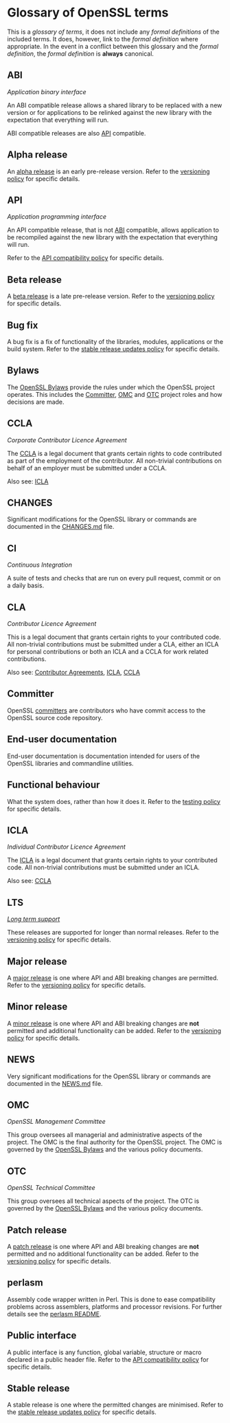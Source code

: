 # Glossary of OpenSSL terms

This is a _glossary of terms_, it does not include any _formal definitions_ of
the included terms.  It does, however, link to the _formal definition_ where
appropriate.  In the event in a conflict between this glossary and the
_formal definition_, the _formal definition_ is **always** canonical.

## ABI

_Application binary interface_

An ABI compatible release allows a shared library to be replaced with a
new version or for applications to be relinked against the new library
with the expectation that everything will run.

ABI compatible releases are also [API](#api) compatible.

## Alpha release

An [alpha release] is an early pre-release version.
Refer to the [versioning policy] for specific details.

## API

_Application programming interface_

An API compatible release, that is not [ABI](#abi) compatible, allows
application to be recompiled against the new library with the expectation
that everything will run.

Refer to the [API compatibility policy] for specific details.

## Beta release

A [beta release] is a late pre-release version.
Refer to the [versioning policy] for specific details.

## Bug fix

A bug fix is a fix of functionality of the libraries, modules, applications
or the build system.
Refer to the [stable release updates policy] for specific details.

## Bylaws

The [OpenSSL Bylaws] provide the rules under which the OpenSSL project operates.
This includes the [Committer](#committer), [OMC](#omc) and [OTC](#otc) project
roles and how decisions are made.

## CCLA

_Corporate Contributor Licence Agreement_

The [CCLA] is a legal document that grants certain rights to code
contributed as part of the employment of the contributor.  All non-trivial
contributions on behalf of an employer must be submitted under a CCLA.

Also see: [ICLA](#icla)

## CHANGES

Significant modifications for the OpenSSL library or commands are
documented in the [CHANGES.md] file.

## CI

_Continuous Integration_

A suite of tests and checks that are run on every pull request, commit or on a daily basis.

## CLA

_Contributor Licence Agreement_

This is a legal document that grants certain rights to your contributed
code.  All non-trivial contributions must be submitted under a CLA,
either an ICLA for personal contributions or both an ICLA and a CCLA
for work related contributions.

Also see: [Contributor Agreements], [ICLA](#icla), [CCLA](#ccla)

## Committer

OpenSSL [committers] are contributors who have commit access to the OpenSSL
source code repository.

## End-user documentation

End-user documentation is documentation intended for users of the OpenSSL
libraries and commandline utilities.

## Functional behaviour

What the system does, rather than how it does it.
Refer to the [testing policy] for specific details.

## ICLA

_Individual Contributor Licence Agreement_

The [ICLA] is a legal document that grants certain rights to your
contributed code.  All non-trivial contributions must be submitted under
an ICLA.

Also see: [CCLA](#ccla)

## LTS

_[Long term support]_

These releases are supported for longer than normal releases.
Refer to the [versioning policy] for specific details.

## Major release

A [major release] is one where API and ABI breaking changes are permitted.
Refer to the [versioning policy] for specific details.

## Minor release

A [minor release] is one where API and ABI breaking changes are **not** permitted
and additional functionality can be added.
Refer to the [versioning policy] for specific details.

## NEWS

Very significant modifications for the OpenSSL library or commands are
documented in the [NEWS.md] file.

## OMC

_OpenSSL Management Committee_

This group oversees all managerial and administrative aspects of the project.
The OMC is the final authority for the OpenSSL project.
The OMC is governed by the [OpenSSL Bylaws] and the various policy documents.

## OTC

_OpenSSL Technical Committee_

This group oversees all technical aspects of the project.
The OTC is governed by the [OpenSSL Bylaws] and the various policy documents.

## Patch release

A [patch release] is one where API and ABI breaking changes are **not** permitted
and no additional functionality can be added.
Refer to the [versioning policy] for specific details.

## perlasm

Assembly code wrapper written in Perl.  This is done to ease compatibility
problems across assemblers, platforms and processor revisions.
For further details see the [perlasm README].

## Public interface

A public interface is any function, global variable, structure or macro
declared in a public header file.
Refer to the [API compatibility policy] for specific details.

## Stable release

A stable release is one where the permitted changes are minimised.
Refer to the [stable release updates policy] for specific details.


[alpha release]: https://github.com/openssl/general-policies/blob/master/policies/versioning-policy.md#alpha-release
[beta release]: https://github.com/openssl/general-policies/blob/master/policies/versioning-policy.md#beta-release
[committers]: https://github.com/openssl/general-policies/blob/master/policies/committer-policy.md
[Long term support]: https://github.com/openssl/general-policies/blob/master/policies/versioning-policy.md#long-term-stable-release
[major release]: https://github.com/openssl/general-policies/blob/master/policies/versioning-policy.md#major-release
[minor release]: https://github.com/openssl/general-policies/blob/master/policies/versioning-policy.md#minor-release
[patch release]: https://github.com/openssl/general-policies/blob/master/policies/versioning-policy.md#patch-release
[versioning policy]: https://github.com/openssl/general-policies/blob/master/policies/versioning-policy.md
[stable release updates policy]: https://github.com/openssl/technical-policies/blob/master/policies/stable-release-updates.md
[testing policy]: https://github.com/openssl/technical-policies/blob/master/policies/testing.md
[API compatibility policy]: https://github.com/openssl/technical-policies/blob/master/policies/api-compat.md
[perlasm README]: https://github.com/openssl/openssl/blob/master/crypto/perlasm/README.md
[ICLA]: https://www.openssl.org/policies/openssl_icla.pdf
[CCLA]: https://www.openssl.org/policies/openssl_ccla.pdf
[Contributor Agreements]: https://www.openssl.org/policies/cla.html
[OpenSSL Bylaws]: https://www.openssl.org/policies/omc-bylaws.html
[CHANGES.md]: https://github.com/openssl/openssl/blob/master/CHANGES.md
[NEWS.md]: https://github.com/openssl/openssl/blob/master/NEWS.md
[OpenSSL Bylaws]: https://www.openssl.org/policies/omc-bylaws.html
